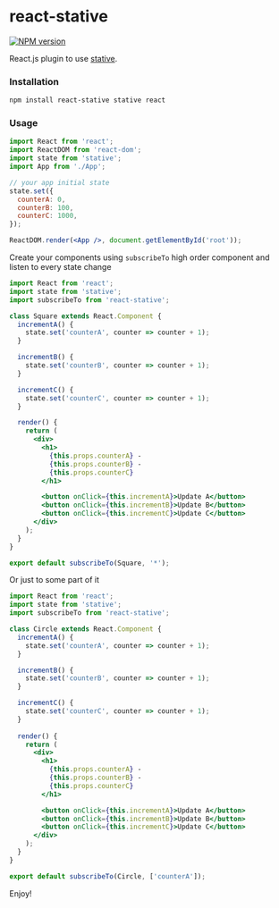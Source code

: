 # react-stative

[![NPM version](https://badge.fury.io/js/react-stative.svg)](http://badge.fury.io/js/react-stative)

React.js plugin to use [stative](https://github.com/stativejs/stative).

### Installation

```sh
npm install react-stative stative react
```

### Usage

```jsx
import React from 'react';
import ReactDOM from 'react-dom';
import state from 'stative';
import App from './App';

// your app initial state
state.set({
  counterA: 0,
  counterB: 100,
  counterC: 1000,
});

ReactDOM.render(<App />, document.getElementById('root'));
```

Create your components using `subscribeTo` high order component and listen to every state change

```jsx
import React from 'react';
import state from 'stative';
import subscribeTo from 'react-stative';

class Square extends React.Component {
  incrementA() {
    state.set('counterA', counter => counter + 1);
  }

  incrementB() {
    state.set('counterB', counter => counter + 1);
  }

  incrementC() {
    state.set('counterC', counter => counter + 1);
  }

  render() {
    return (
      <div>
        <h1>
          {this.props.counterA} - 
          {this.props.counterB} - 
          {this.props.counterC}
        </h1>

        <button onClick={this.incrementA}>Update A</button>
        <button onClick={this.incrementB}>Update B</button>
        <button onClick={this.incrementC}>Update C</button>        
      </div>
    );
  }
}

export default subscribeTo(Square, '*');
```

Or just to some part of it

```jsx
import React from 'react';
import state from 'stative';
import subscribeTo from 'react-stative';

class Circle extends React.Component {
  incrementA() {
    state.set('counterA', counter => counter + 1);
  }

  incrementB() {
    state.set('counterB', counter => counter + 1);
  }

  incrementC() {
    state.set('counterC', counter => counter + 1);
  }
  
  render() {
    return (
      <div>
        <h1>
          {this.props.counterA} - 
          {this.props.counterB} - 
          {this.props.counterC}
        </h1>

        <button onClick={this.incrementA}>Update A</button>
        <button onClick={this.incrementB}>Update B</button>
        <button onClick={this.incrementC}>Update C</button>        
      </div>
    );
  }
}

export default subscribeTo(Circle, ['counterA']);
```

Enjoy!

